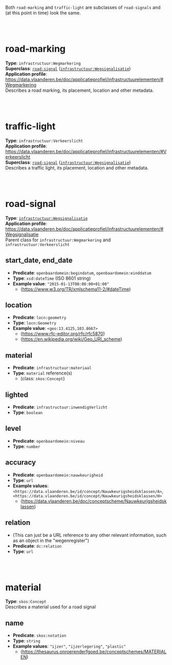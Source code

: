 Both `road-marking` and `traffic-light` are subclasses of `road-signals` and (at this point in time) look the same.



<br />
<br />



# road-marking
**Type**: `infrastructuur:Wegmarkering`  
**Superclass**: [`road-signal`](#road-signal) ([`infrastructuur:Wegsignalisatie`](https://data.vlaanderen.be/ns/openbaardomein/infrastructuur#Wegsignalisatie))  
**Application profile**: https://data.vlaanderen.be/doc/applicatieprofiel/infrastructuurelementen/#Wegmarkering  
Describes a road marking, its placement, location and other metadata.



<br />
<br />



# traffic-light
**Type**: `infrastructuur:Verkeerslicht`  
**Application profile**: https://data.vlaanderen.be/doc/applicatieprofiel/infrastructuurelementen/#Verkeerslicht  
**Superclass**: [`road-signal`](#road-signal) ([`infrastructuur:Wegsignalisatie`](https://data.vlaanderen.be/ns/openbaardomein/infrastructuur#Wegsignalisatie))  
Describes a traffic light, its placement, location and other metadata.



<br />
<br />



# road-signal
**Type**: [`infrastructuur:Wegsignalisatie`](https://data.vlaanderen.be/ns/openbaardomein/infrastructuur#Wegsignalisatie)  
**Application profile**: https://data.vlaanderen.be/doc/applicatieprofiel/infrastructuurelementen/#Wegsignalisatie  
Parent class for `infrastructuur:Wegmarkering` and `infrastructuur:Verkeerslicht`

## start_date, end_date
* **Predicate**: `openbaardomein:begindatum`, `openbaardomein:einddatum`
* **Type**: `xsd:dateTime` (ISO 8601 string)
* **Example value**: `"2015-01-13T00:00:00+01:00"`
	* (https://www.w3.org/TR/xmlschema11-2/#dateTime)

## location
* **Predicate**: `locn:geometry`
* **Type**: `locn:Geometry`
* **Example value**: `<geo:13.4125,103.8667>`
	* (https://www.rfc-editor.org/rfc/rfc5870)
	* (https://en.wikipedia.org/wiki/Geo_URI_scheme)

## material
* **Predicate**: `infrastructuur:materiaal`
* **Type**: `material` reference(s)
	* (class: `skos:Concept`)

## lighted
* **Predicate**: `infrastructuur:inwendigVerlicht`
* **Type**: `boolean`

## level
* **Predicate**: `openbaardomein:niveau`
* **Type**: `number`

## accuracy
* **Predicate**: `openbaardomein:nauwkeurigheid`
* **Type**: `url`
* **Example values**: `<https://data.vlaanderen.be/id/concept/Nauwkeurigsheidsklassen/A>`, `<https://data.vlaanderen.be/id/concept/Nauwkeurigsheidsklassen/H>`
	* (https://data.vlaanderen.be/doc/conceptscheme/Nauwkeurigsheidsklassen)

## relation
* (This can just be a URL reference to any other relevant information, such as an object in the "wegenregister")
* **Predicate**: `dc:relation`
* **Type**: `url`



<br />
<br />



# material
**Type**: `skos:Concept`  
Describes a material used for a road signal

## name
* **Predicate**: `skos:notation`
* **Type**: `string`
* **Example values**: `"ijzer"`, `"ijzerlegering"`, `"plastic"`
	* (https://thesaurus.onroerenderfgoed.be/conceptschemes/MATERIALEN)
